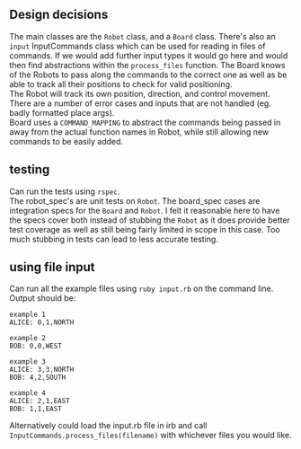 ## Design decisions

The main classes are the `Robot` class, and a `Board` class. There's also an `input` InputCommands class which can be used for reading in files of commands. If we would add further input types it would go here and would then find abstractions within the `process_files` function.
The Board knows of the Robots to pass along the commands to the correct one as well as be able to track all their positions to check for valid positioning.  
The Robot will track its own position, direction, and control movement.  
There are a number of error cases and inputs that are not handled (eg. badly formatted place args).  
Board uses a `COMMAND_MAPPING` to abstract the commands being passed in away from the actual function names in Robot, while still allowing new commands to be easily added.

## testing

Can run the tests using `rspec`.  
The robot_spec's are unit tests on `Robot`. The board_spec cases are integration specs for the `Board` and `Robot`. I felt it reasonable here to have the specs cover both instead of stubbing the `Robot` as it does provide better test coverage as well as still being fairly limited in scope in this case. Too much stubbing in tests can lead to less accurate testing.

## using file input

Can run all the example files using `ruby input.rb` on the command line.  
Output should be:

```
example 1
ALICE: 0,1,NORTH

example 2
BOB: 0,0,WEST

example 3
ALICE: 3,3,NORTH
BOB: 4,2,SOUTH

example 4
ALICE: 2,1,EAST
BOB: 1,1,EAST
```

Alternatively could load the input.rb file in irb and call `InputCommands.process_files(filename)` with whichever files you would like.
